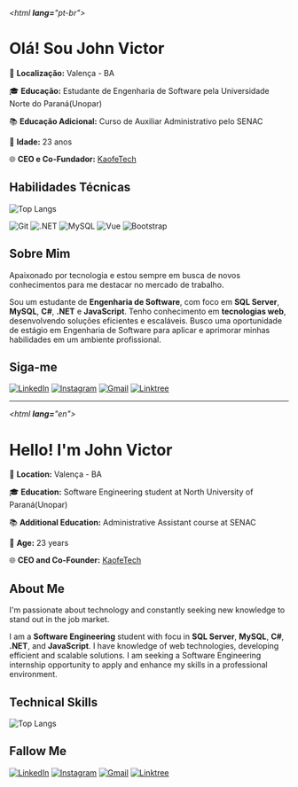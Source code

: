 _<html **lang=**"pt-br">_

# Olá! Sou John Victor

📍 **Localização:** Valença - BA

🎓 **Educação:** Estudante de Engenharia de Software pela Universidade Norte do Paraná(Unopar)

📚 **Educação Adicional:** Curso de Auxiliar Administrativo pelo SENAC

💼 **Idade:** 23 anos

🌐 **CEO e Co-Fundador:** [KaofeTech](https://www.kaofetech.com)

## Habilidades Técnicas

![Top Langs](https://github-readme-stats-git-masterrstaa-rickstaa.vercel.app/api/top-langs/?username=johnvictor777&layout=compact&bg_color=000&border_color=30A3DC&title_color=E94D5F&text_color=FFF)

![Git](https://img.shields.io/badge/GIT-E44C30?style=for-the-badge&logo=git&logoColor=white)
![.NET](https://img.shields.io/badge/.NET-5C2D91?style=for-the-badge&logo=.net&logoColor=white)
![MySQL](https://img.shields.io/badge/MySQL-00000F?style=for-the-badge&logo=mysql&logoColor=white)
![Vue](https://img.shields.io/badge/vuejs-%2335495e.svg?style=for-the-badge&logo=vuedotjs&logoColor=%234FC08D)
![Bootstrap](https://img.shields.io/badge/-boostrap-0D1117?style=for-the-badge&logo=bootstrap&labelColor=0D1117)




## Sobre Mim

Apaixonado por tecnologia e estou sempre em busca de novos conhecimentos para me destacar no mercado de trabalho.

Sou um estudante de **Engenharia de Software**, com foco em **SQL Server**, **MySQL**, **C#**, **.NET** e **JavaScript**. Tenho conhecimento em **tecnologias web**, desenvolvendo soluções eficientes e escaláveis. Busco uma oportunidade de estágio em Engenharia de Software para aplicar e aprimorar minhas habilidades em um ambiente profissional.

## Siga-me

[![LinkedIn](https://img.shields.io/badge/LinkedIn-0077B5?style=for-the-badge&logo=linkedin&logoColor=white)](https://www.linkedin.com/in/johnvic7or/)
[![Instagram](https://img.shields.io/badge/-Instagram-%23E4405F?style=for-the-badge&logo=instagram&logoColor=white)](https://www.instagram.com/johnvic7or/)
[![Gmail](https://img.shields.io/badge/Gmail-333333?style=for-the-badge&logo=gmail&logoColor=red)](mailto:victorjohn609@gmail.com)
[![Linktree](https://img.shields.io/badge/linktree-39E09B?style=for-the-badge&logo=linktree&logoColor=white)](https://linktr.ee/johnvictor7)

---

_<html **lang=**"en">_

# Hello! I'm John Victor

📍 **Location:** Valença - BA

🎓 **Education:** Software Engineering student at North University of Paraná(Unopar)

📚 **Additional Education:** Administrative Assistant course at SENAC

💼 **Age:** 23 years

🌐 **CEO and Co-Founder:** [KaofeTech](https://www.kaofetech.com)

## About Me

I'm passionate about technology and constantly seeking new knowledge to stand out in the job market.

I am a **Software Engineering** student with focu in **SQL Server**, **MySQL**, **C#**, **.NET**, and **JavaScript**. I have knowledge of web technologies, developing efficient and scalable solutions. I am seeking a Software Engineering internship opportunity to apply and enhance my skills in a professional environment.

## Technical Skills

![Top Langs](https://github-readme-stats-git-masterrstaa-rickstaa.vercel.app/api/top-langs/?username=johnvictor777&layout=compact&bg_color=000&border_color=30A3DC&title_color=E94D5F&text_color=FFF)

## Fallow Me

[![LinkedIn](https://img.shields.io/badge/LinkedIn-0077B5?style=for-the-badge&logo=linkedin&logoColor=white)](https://www.linkedin.com/in/johnvic7or/)
[![Instagram](https://img.shields.io/badge/-Instagram-%23E4405F?style=for-the-badge&logo=instagram&logoColor=white)](https://www.instagram.com/johnvic7or/)
[![Gmail](https://img.shields.io/badge/Gmail-333333?style=for-the-badge&logo=gmail&logoColor=red)](mailto:victorjohn609@gmail.com)
[![Linktree](https://img.shields.io/badge/linktree-39E09B?style=for-the-badge&logo=linktree&logoColor=white)](https://linktr.ee/johnvictor7)
